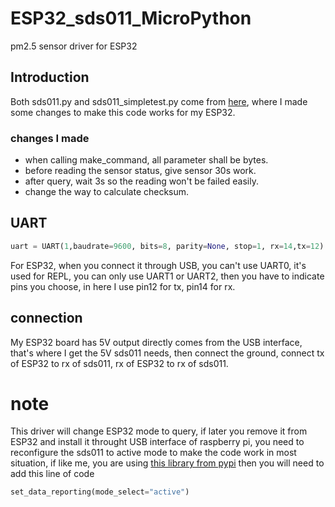 # ESP32_sds011_MicroPython
pm2.5 sensor driver for ESP32

## Introduction
Both sds011.py and sds011_simpletest.py come from [here](https://github.com/alexmrqt/micropython-sds011), where I made some changes to make this code works for my ESP32.

### changes I made
- when calling make_command, all parameter shall be bytes.
- before reading the sensor status, give sensor 30s work.
- after query, wait 3s so the reading won't be failed easily.
- change the way to calculate checksum.

## UART

```python
uart = UART(1,baudrate=9600, bits=8, parity=None, stop=1, rx=14,tx=12)
```

For ESP32, when you connect it through USB, you can't use UART0, it's used for REPL, you can only use UART1 or UART2, then you have to indicate pins you choose, 
in here I use pin12 for tx, pin14 for rx. 

## connection

My ESP32 board has 5V output directly comes from the USB interface, that's where I get the 5V sds011 needs, then connect the ground, 
connect tx of ESP32 to rx of sds011, rx of ESP32 to rx of sds011.

# note

This driver will change ESP32 mode to query, if later you remove it from ESP32 and install it throught USB interface of raspberry pi, you need to reconfigure 
the sds011 to active mode to make the code work in most situation, if like me, you are using 
[this library from pypi](https://github.com/menschel/sds011/blob/master/sds011/sds011.py) then you will need to  add this line of code
```python
set_data_reporting(mode_select="active")
```
